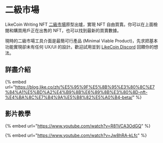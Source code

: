 # 二級市場

LikeCoin Writing NFT [二級市場](https://likecoin.github.io/likecoin-nft-marketplace/)原型出爐，實現 NFT 自由買賣。你可以在上面檢閱和購買用戶正在出售的 NFT，也可以找到最新的買賣數據。&#x20;

現時的二級市場工具介面是最簡可行產品 (Minimal Viable Product)，先求把基本功能實現卻未有任何 UX/UI 的設計。歡迎試用並到 [LikeCoin Discord](https://discord.gg/likecoin) 回饋你的想法。

## 詳盡介紹

{% embed url="https://blog.like.co/zh/%E5%95%9F%E5%8B%95%E3%80%8C%E7%84%A1%E5%BD%A2%E4%B9%8B%E6%89%8B%E3%80%8D-nft-%E4%BA%8C%E7%B4%9A%E5%B8%82%E5%A0%B4-beta/" %}

## 影片教學

{% embed url="https://www.youtube.com/watch?v=R81VCA3OdGQ" %}

{% embed url="https://www.youtube.com/watch?v=Jw8hRA-kLfc" %}
